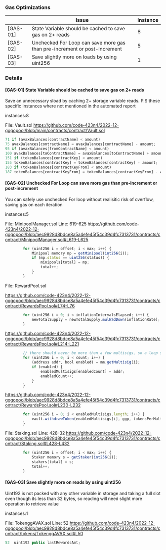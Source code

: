 ### Gas Optimizations

||Issue|Instance|
|---|---|---|
|[GAS-01]|State Variable should be cached to save gas on 2+ reads|8|
|[GAS-02]|Unchecked For Loop can save more gas than pre-increment or post-increment|5|
|[GAS-03]|Save slightly more on loads by using uint256|1|

### Details   
#### [GAS-01] State Variable should be cached to save gas on 2+ reads

Save an unnecessary sload by caching 2+ storage variable reads.
P.S these specific instances where not mentioned in the automated report

instances:8

File: Vault.sol
https://github.com/code-423n4/2022-12-gogopool/blob/main/contracts/contract/Vault.sol

```javascript
71 if (avaxBalances[contractName] < amount)
75 avaxBalances[contractName] = avaxBalances[contractName] - amount;
95 if (avaxBalances[fromContractName] < amount)
100 avaxBalances[toContractName] = avaxBalances[toContractName] + amount;
151 if (tokenBalances[contractKey] < amount)
155	tokenBalances[contractKey] = tokenBalances[contractKey] - amount;
183	if (tokenBalances[contractKeyFrom] < amount)
187 tokenBalances[contractKeyFrom] = tokenBalances[contractKeyFrom] - amount;
```

#### [GAS-02] Unchecked For Loop can save more gas than pre-increment or post-increment

You can safely use unchecked For loop without realisitic risk of overflow, saving gas on each iteration

instances:5


File: MinipoolManager.sol
Line: 619-625
https://github.com/code-423n4/2022-12-gogopool/blob/aec9928d8bdce8a5a4efe45f54c39d4fc7313731/contracts/contract/MinipoolManager.sol#L619-L625

```javascript
		for (uint256 i = offset; i < max; i++) {
			Minipool memory mp = getMinipool(int256(i));
			if (mp.status == uint256(status)) {
				minipools[total] = mp;
				total++;
			}
		}
```


File: RewardPool.sol


https://github.com/code-423n4/2022-12-gogopool/blob/aec9928d8bdce8a5a4efe45f54c39d4fc7313731/contracts/contract/RewardsPool.sol#L74-L76

```javascript
		for (uint256 i = 0; i < inflationIntervalsElapsed; i++) {
			newTotalSupply = newTotalSupply.mulWadDown(inflationRate);
		}
```
https://github.com/code-423n4/2022-12-gogopool/blob/aec9928d8bdce8a5a4efe45f54c39d4fc7313731/contracts/contract/RewardsPool.sol#L214-L221
```javascript
		// there should never be more than a few multisigs, so a loop should be fine here
		for (uint256 i = 0; i < count; i++) {
			(address addr, bool enabled) = mm.getMultisig(i);
			if (enabled) {
				enabledMultisigs[enabledCount] = addr;
				enabledCount++;
			}
		}
```

https://github.com/code-423n4/2022-12-gogopool/blob/aec9928d8bdce8a5a4efe45f54c39d4fc7313731/contracts/contract/RewardsPool.sol#L230-L232
```javascript
		for (uint256 i = 0; i < enabledMultisigs.length; i++) {
			vault.withdrawToken(enabledMultisigs[i], ggp, tokensPerMultisig);
		}
```

File: Staking.sol
Line: 428-32
https://github.com/code-423n4/2022-12-gogopool/blob/aec9928d8bdce8a5a4efe45f54c39d4fc7313731/contracts/contract/Staking.sol#L428-L432

```javascript
		for (uint256 i = offset; i < max; i++) {
			Staker memory s = getStaker(int256(i));
			stakers[total] = s;
			total++;
		}
```

#### [GAS-03] Save slightly more on reads by using uint256

Uint192 is not packed with any other variable in storage and taking a full slot even though its less than 32 bytes, so reading will need slight more operation to retrieve value

instances:1

File: TokenggAVAX.sol
Line: 52
https://github.com/code-423n4/2022-12-gogopool/blob/aec9928d8bdce8a5a4efe45f54c39d4fc7313731/contracts/contract/tokens/TokenggAVAX.sol#L50

```javascript
52	uint192 public lastRewardsAmt;
```
